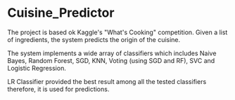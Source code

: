 # Cuisine_Predictor
The project is based ok Kaggle's "What's Cooking" competition. Given a list of ingredients, the system predicts the origin of the cuisine.

The system implements a wide array of classifiers which includes Naive Bayes, Random Forest, SGD, KNN, Voting (using SGD and RF), SVC and Logistic Regression.

LR Classifier provided the best result among all the tested classifiers therefore, it is used for predictions.
